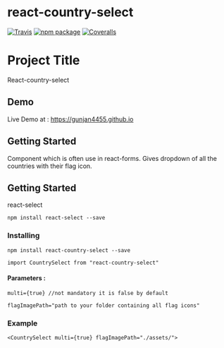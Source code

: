 # react-country-select

[![Travis][build-badge]][build]
[![npm package][npm-badge]][npm]
[![Coveralls][coveralls-badge]][coveralls]
# Project Title

React-country-select

## Demo

Live Demo at : https://gunjan4455.github.io

## Getting Started

Component which is often use in react-forms. Gives dropdown of all the countries with their flag icon.

## Getting Started

react-select
```
npm install react-select --save
```

### Installing 
``` 
npm install react-country-select --save

import CountrySelect from "react-country-select"
```

#### Parameters :
```
multi={true} //not mandatory it is false by default

flagImagePath="path to your folder containing all flag icons"
```
### Example
```
<CountrySelect multi={true} flagImagePath="./assets/">
```

[build-badge]: https://img.shields.io/travis/user/repo/master.png?style=flat-square
[build]: https://travis-ci.org/user/repo

[npm-badge]: https://img.shields.io/npm/v/npm-package.png?style=flat-square
[npm]: https://www.npmjs.org/package/npm-package

[coveralls-badge]: https://img.shields.io/coveralls/user/repo/master.png?style=flat-square
[coveralls]: https://coveralls.io/github/user/repo
